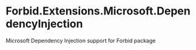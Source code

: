 # Forbid.Extensions.Microsoft.DependencyInjection
Microsoft Dependency Injection support for Forbid package
